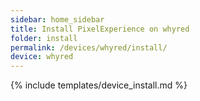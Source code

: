 ```yaml
---
sidebar: home_sidebar
title: Install PixelExperience on whyred
folder: install
permalink: /devices/whyred/install/
device: whyred
---
```

{% include templates/device_install.md %}

